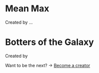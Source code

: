 # Mean Max
Created by ...

# Botters of the Galaxy
Created by

Want to be the next? -> [Become a creator](pages/types/contest.md)